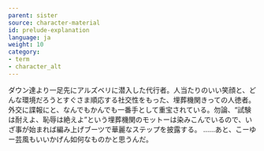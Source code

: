 ```yaml
---
parent: sister
source: character-material
id: prelude-explanation
language: ja
weight: 10
category:
- term
- character_alt
---
```


ダウン達より一足先にアルズベリに潜入した代行者。人当たりのいい笑顔と、どんな環境だろうとすぐさま順応する社交性をもった、埋葬機関きっての人徳者。
外交に諜報にと、なんでもかんでも一番手として重宝されている。勿論、“試験は耐えよ、恥辱は絶えよ”という埋葬機関のモットーは染みこんでいるので、いざ事が始まれば編み上げブーツで華麗なステップを披露する。
……あと、こーゆー芸風もいいかげん如何なものかと思うんだ。
